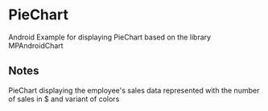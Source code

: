 # PieChart
Android Example for displaying PieChart based on the library MPAndroidChart

## Notes
PieChart displaying the employee's sales data represented with the number of sales in $ and variant of colors


